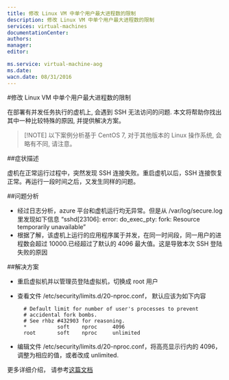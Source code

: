 ```yaml
---
title: 修改 Linux VM 中单个用户最大进程数的限制
description: 修改 Linux VM 中单个用户最大进程数的限制
services: virtual-machines
documentationCenter: 
authors: 
manager: 
editor: 

ms.service: virtual-machine-aog
ms.date: 
wacn.date: 08/31/2016
---
```


#修改 Linux VM 中单个用户最大进程数的限制

在部署有并发任务执行的虚机上, 会遇到 SSH 无法访问的问题. 本文将帮助你找出其中一种比较特殊的原因, 并提供解决方案。  
>[!NOTE] 以下案例分析基于 CentOS 7, 对于其他版本的 Linux 操作系统, 会略有不同, 请注意。

##症状描述

虚机在正常运行过程中，突然发现 SSH 连接失败。重启虚机以后，SSH 连接恢复正常。再运行一段时间之后，又发生同样的问题。

##问题分析

- 经过日志分析，azure 平台和虚机运行均无异常。但是从 /var/log/secure.log 里发现如下信息 “sshd[23106]: error: do_exec_pty: fork: Resource temporarily unavailable”
- 根据了解，该虚机上运行的应用程序属于并发，在同一时间段，同一用户的进程数会超过 10000.已经超过了默认的 4096 最大值。这是导致本次 SSH 登陆失败的原因

##解决方案

- 重启虚拟机并以管理员登陆虚拟机，切换成 root 用户
- 查看文件 /etc/security/limits.d/20-nproc.conf， 默认应该为如下内容

		# Default limit for number of user's processes to prevent
		# accidental fork bombs.
		# See rhbz #432903 for reasoning.	
		*          soft    nproc     4096
		root       soft    nproc     unlimited

- 编辑文件 /etc/security/limits.d/20-nproc.conf，将高亮显示行内的 4096，调整为相应的值，或者改成 unlimited.

更多详细介绍， 请参考[这篇文档](https://access.redhat.com/documentation/en-US/Red_Hat_Enterprise_Linux/7/html/Migration_Planning_Guide/sect-Red_Hat_Enterprise_Linux-Migration_Planning_Guide-System_Management.html)

